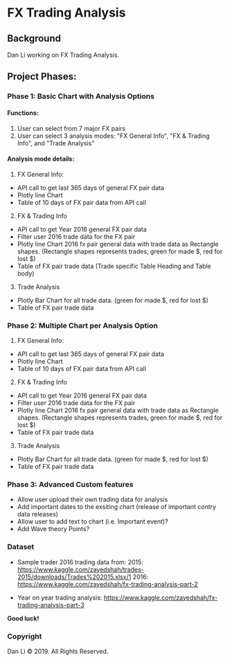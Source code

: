 # FX Trading Analysis

## Background

Dan Li working on FX Trading Analysis.

## Project Phases:

### Phase 1: Basic Chart with Analysis Options

#### Functions:

1. User can select from 7 major FX pairs
2. User can select 3 analysis modes: "FX General Info", "FX & Trading Info", and "Trade Analysis"

#### Analysis mode details:
1. FX General Info:
* API call to get last 365 days of general FX pair data
* Plotly line Chart 
* Table of 10 days of FX pair data from API call

2. FX & Trading Info
* API call to get Year 2016 general FX pair data
* Filter user 2016 trade data for the FX pair
* Plotly line Chart 2016 fx pair general data with trade data as Rectangle shapes. (Rectangle shapes represents trades, green for made $, red for lost $)
* Table of FX pair trade data (Trade specific Table Heading and Table body)

3. Trade Analysis
* Plotly Bar Chart for all trade data. (green for made $, red for lost $)
* Table of FX pair trade data

### Phase 2: Multiple Chart per Analysis Option

1. FX General Info:
* API call to get last 365 days of general FX pair data
* Plotly line Chart 
* Table of 10 days of FX pair data from API call

2. FX & Trading Info
* API call to get Year 2016 general FX pair data
* Filter user 2016 trade data for the FX pair
* Plotly line Chart 2016 fx pair general data with trade data as Rectangle shapes. (Rectangle shapes represents trades, green for made $, red for lost $)
* Table of FX pair trade data

3. Trade Analysis
* Plotly Bar Chart for all trade data. (green for made $, red for lost $)
* Table of FX pair trade data

### Phase 3: Advanced Custom features
* Allow user upload their own trading data for analysis 
* Add important dates to the exsiting chart (release of important contry data releases)  
* Allow user to add text to chart (i.e. Important event)?
* Add Wave theory Points?

### Dataset

* Sample trader 2016 trading data from:
2015: https://www.kaggle.com/zayedshah/trades-2015/downloads/Trades%202015.xlsx/1
2016: https://www.kaggle.com/zayedshah/fx-trading-analysis-part-2

* Year on year trading analysis:
https://www.kaggle.com/zayedshah/fx-trading-analysis-part-3 

**Good luck!**


### Copyright

Dan Li © 2019. All Rights Reserved.

